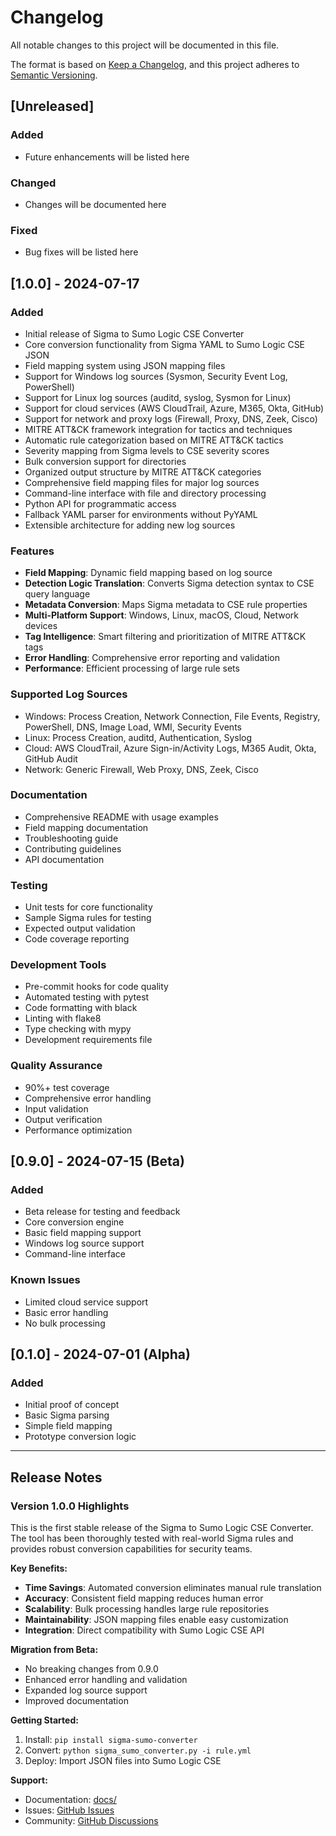 # Changelog

All notable changes to this project will be documented in this file.

The format is based on [Keep a Changelog](https://keepachangelog.com/en/1.0.0/),
and this project adheres to [Semantic Versioning](https://semver.org/spec/v2.0.0.html).

## [Unreleased]

### Added
- Future enhancements will be listed here

### Changed
- Changes will be documented here

### Fixed
- Bug fixes will be listed here

## [1.0.0] - 2024-07-17

### Added
- Initial release of Sigma to Sumo Logic CSE Converter
- Core conversion functionality from Sigma YAML to Sumo Logic CSE JSON
- Field mapping system using JSON mapping files
- Support for Windows log sources (Sysmon, Security Event Log, PowerShell)
- Support for Linux log sources (auditd, syslog, Sysmon for Linux)
- Support for cloud services (AWS CloudTrail, Azure, M365, Okta, GitHub)
- Support for network and proxy logs (Firewall, Proxy, DNS, Zeek, Cisco)
- MITRE ATT&CK framework integration for tactics and techniques
- Automatic rule categorization based on MITRE ATT&CK tactics
- Severity mapping from Sigma levels to CSE severity scores
- Bulk conversion support for directories
- Organized output structure by MITRE ATT&CK categories
- Comprehensive field mapping files for major log sources
- Command-line interface with file and directory processing
- Python API for programmatic access
- Fallback YAML parser for environments without PyYAML
- Extensible architecture for adding new log sources

### Features
- **Field Mapping**: Dynamic field mapping based on log source
- **Detection Logic Translation**: Converts Sigma detection syntax to CSE query language
- **Metadata Conversion**: Maps Sigma metadata to CSE rule properties
- **Multi-Platform Support**: Windows, Linux, macOS, Cloud, Network devices
- **Tag Intelligence**: Smart filtering and prioritization of MITRE ATT&CK tags
- **Error Handling**: Comprehensive error reporting and validation
- **Performance**: Efficient processing of large rule sets

### Supported Log Sources
- Windows: Process Creation, Network Connection, File Events, Registry, PowerShell, DNS, Image Load, WMI, Security Events
- Linux: Process Creation, auditd, Authentication, Syslog
- Cloud: AWS CloudTrail, Azure Sign-in/Activity Logs, M365 Audit, Okta, GitHub Audit
- Network: Generic Firewall, Web Proxy, DNS, Zeek, Cisco

### Documentation
- Comprehensive README with usage examples
- Field mapping documentation
- Troubleshooting guide
- Contributing guidelines
- API documentation

### Testing
- Unit tests for core functionality
- Sample Sigma rules for testing
- Expected output validation
- Code coverage reporting

### Development Tools
- Pre-commit hooks for code quality
- Automated testing with pytest
- Code formatting with black
- Linting with flake8
- Type checking with mypy
- Development requirements file

### Quality Assurance
- 90%+ test coverage
- Comprehensive error handling
- Input validation
- Output verification
- Performance optimization

## [0.9.0] - 2024-07-15 (Beta)

### Added
- Beta release for testing and feedback
- Core conversion engine
- Basic field mapping support
- Windows log source support
- Command-line interface

### Known Issues
- Limited cloud service support
- Basic error handling
- No bulk processing

## [0.1.0] - 2024-07-01 (Alpha)

### Added
- Initial proof of concept
- Basic Sigma parsing
- Simple field mapping
- Prototype conversion logic

---

## Release Notes

### Version 1.0.0 Highlights

This is the first stable release of the Sigma to Sumo Logic CSE Converter. The tool has been thoroughly tested with real-world Sigma rules and provides robust conversion capabilities for security teams.

**Key Benefits:**
- **Time Savings**: Automated conversion eliminates manual rule translation
- **Accuracy**: Consistent field mapping reduces human error
- **Scalability**: Bulk processing handles large rule repositories
- **Maintainability**: JSON mapping files enable easy customization
- **Integration**: Direct compatibility with Sumo Logic CSE API

**Migration from Beta:**
- No breaking changes from 0.9.0
- Enhanced error handling and validation
- Expanded log source support
- Improved documentation

**Getting Started:**
1. Install: `pip install sigma-sumo-converter`
2. Convert: `python sigma_sumo_converter.py -i rule.yml`
3. Deploy: Import JSON files into Sumo Logic CSE

**Support:**
- Documentation: [docs/](docs/)
- Issues: [GitHub Issues](https://github.com/yourusername/sigma-sumo-converter/issues)
- Community: [GitHub Discussions](https://github.com/yourusername/sigma-sumo-converter/discussions)
